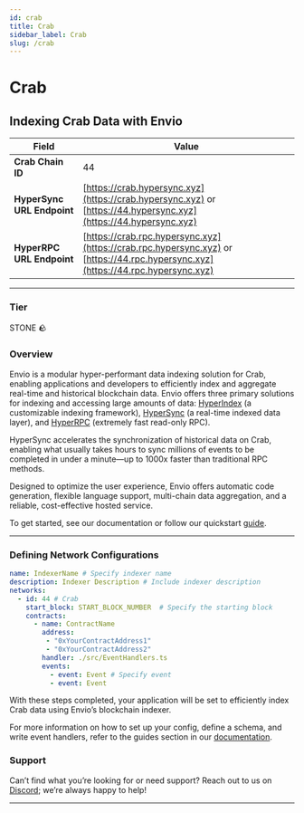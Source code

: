 ```yaml
---
id: crab
title: Crab
sidebar_label: Crab
slug: /crab
---
```


# Crab

## Indexing Crab Data with Envio

| **Field**                     | **Value**                                                                                          |
|-------------------------------|----------------------------------------------------------------------------------------------------|
| **Crab Chain ID**     | 44                                                                                            |
| **HyperSync URL Endpoint**    | [https://crab.hypersync.xyz](https://crab.hypersync.xyz) or [https://44.hypersync.xyz](https://44.hypersync.xyz) |
| **HyperRPC URL Endpoint**     | [https://crab.rpc.hypersync.xyz](https://crab.rpc.hypersync.xyz) or [https://44.rpc.hypersync.xyz](https://44.rpc.hypersync.xyz) |

---

### Tier

STONE 🪨

### Overview

Envio is a modular hyper-performant data indexing solution for Crab, enabling applications and developers to efficiently index and aggregate real-time and historical blockchain data. Envio offers three primary solutions for indexing and accessing large amounts of data: [HyperIndex](/docs/HyperIndex/overview) (a customizable indexing framework), [HyperSync](/docs/HyperSync/overview) (a real-time indexed data layer), and [HyperRPC](/docs/HyperSync/overview-hyperrpc) (extremely fast read-only RPC).

HyperSync accelerates the synchronization of historical data on Crab, enabling what usually takes hours to sync millions of events to be completed in under a minute—up to 1000x faster than traditional RPC methods.

Designed to optimize the user experience, Envio offers automatic code generation, flexible language support, multi-chain data aggregation, and a reliable, cost-effective hosted service.

To get started, see our documentation or follow our quickstart [guide](/docs/HyperIndex/contract-import).

---

### Defining Network Configurations

```yaml
name: IndexerName # Specify indexer name
description: Indexer Description # Include indexer description
networks:
  - id: 44 # Crab  
    start_block: START_BLOCK_NUMBER  # Specify the starting block
    contracts:
      - name: ContractName
        address:
         - "0xYourContractAddress1"
         - "0xYourContractAddress2"
        handler: ./src/EventHandlers.ts
        events:
          - event: Event # Specify event
          - event: Event
```

With these steps completed, your application will be set to efficiently index Crab data using Envio’s blockchain indexer.

For more information on how to set up your config, define a schema, and write event handlers, refer to the guides section in our [documentation](/docs/HyperIndex/configuration-file).

### Support

Can’t find what you’re looking for or need support? Reach out to us on [Discord](https://discord.com/invite/Q9qt8gZ2fX); we’re always happy to help!

---
